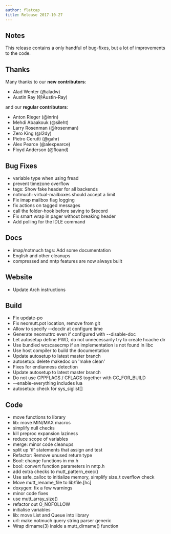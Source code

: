 ```yaml
---
author: flatcap
title: Release 2017-10-27
---
```


## Notes

This release contains a only handful of bug-fixes,
but a lot of improvements to the code.

## Thanks

Many thanks to our **new contributors**:

- Alad Wenter (@aladw)
- Austin Ray (@Austin-Ray)

and our **regular contributors**:

- Anton Rieger (@inrin)
- Mehdi Abaakouk (@sileht)
- Larry Rosenman (@lrosenman)
- Zero King (@l2dy)
- Pietro Cerutti (@gahr)
- Alex Pearce (@alexpearce)
- Floyd Anderson (@floand)

## Bug Fixes

- variable type when using fread
- prevent timezone overflow
- tags: Show fake header for all backends
- notmuch: virtual-mailboxes should accept a limit
- Fix imap mailbox flag logging
- fix actions on tagged messages
- call the folder-hook before saving to $record
- Fix smart wrap in pager without breaking header
- Add polling for the IDLE command

## Docs

- imap/notmuch tags: Add some documentation
- English and other cleanups
- compressed and nntp features are now always built

## Website

- Update Arch instructions

## Build

- Fix update-po
- Fix neomutt.pot location, remove from git
- Allow to specify --docdir at configure time
- Generate neomuttrc even if configured with --disable-doc
- Let autosetup define PWD, do not unnecessarily try to create hcache dir
- Use bundled wcscasecmp if an implementation is not found in libc
- Use host compiler to build the documentation
- Update autosetup to latest master branch
- autosetup: delete makedoc on 'make clean'
- Fixes for endianness detection
- Update autosetup to latest master branch
- Do not use CPPFLAGS / CFLAGS together with CC_FOR_BUILD
- --enable-everything includes lua
- autosetup: check for sys_siglist[]

## Code

- move functions to library
- lib: move MIN/MAX macros
- simplify null checks
- kill preproc expansion laziness
- reduce scope of variables
- merge: minor code cleanups
- split up 'if' statements that assign and test
- Refactor: Remove unused return type
- Bool: change functions in mx.h
- bool: convert function parameters in nntp.h
- add extra checks to mutt_pattern_exec()
- Use safe_calloc to initialize memory, simplify size_t overflow check
- Move mutt_rename_file to lib/file.[hc]
- doxygen: fix a few warnings
- minor code fixes
- use mutt_array_size()
- refactor out O_NOFOLLOW
- initialise variables
- lib: move List and Queue into library
- url: make notmuch query string parser generic
- Wrap dirname(3) inside a mutt_dirname() function

